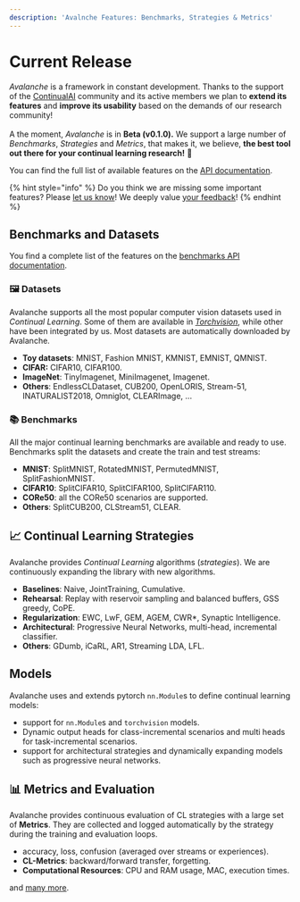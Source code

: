 ```yaml
---
description: 'Avalnche Features: Benchmarks, Strategies & Metrics'
---
```


# Current Release

_Avalanche_ is a framework in constant development. Thanks to the support of the [ContinualAI](https://www.continualai.org) community and its active members we plan to **extend its features** and **improve its usability** based on the demands of our research community!\
\
A the moment, _Avalanche_ is in **Beta (v0.1.0).** We support a large number of _Benchmarks_, _Strategies_ and _Metrics_, that makes it, we believe, **the best tool out there for your continual learning research!** 💪

You can find the full list of available features on the [API documentation](https://avalanche-api.continualai.org).

{% hint style="info" %}
Do you think we are missing some important features? Please [let us know](../questions-and-issues/request-a-feature.md)! We deeply value [your feedback](../questions-and-issues/give-feedback.md)!
{% endhint %}

## Benchmarks and Datasets

You find a complete list of the features on the [benchmarks API documentation](https://avalanche-api.continualai.org/en/latest/benchmarks.html).

### 🖼️ Datasets

Avalanche supports all the most popular computer vision datasets used in _Continual Learning_. Some of them are available in [_Torchvision_](https://pytorch.org/docs/stable/torchvision/index.html), while other have been integrated by us. Most datasets are automatically downloaded by Avalanche.

* **Toy datasets**: MNIST, Fashion MNIST, KMNIST, EMNIST, QMNIST.
* **CIFAR:** CIFAR10, CIFAR100.
* **ImageNet**: TinyImagenet, MiniImagenet, Imagenet.
* **Others**: EndlessCLDataset, CUB200, OpenLORIS, Stream-51, INATURALIST2018, Omniglot, CLEARImage, ...

### 📚 Benchmarks

All the major continual learning benchmarks are available and ready to use. Benchmarks split the datasets and create the train and test streams:

* **MNIST**: SplitMNIST, RotatedMNIST, PermutedMNIST, SplitFashionMNIST.
* **CIFAR10**: SplitCIFAR10, SplitCIFAR100, SplitCIFAR110.
* **CORe50**: all the CORe50 scenarios are supported.
* **Others**: SplitCUB200, CLStream51, CLEAR.

## 📈 Continual Learning Strategies

Avalanche provides _Continual Learning_ algorithms (_strategies_). We are continuously expanding the library with new algorithms.

* **Baselines**: Naive, JointTraining, Cumulative.
* **Rehearsal**: Replay with reservoir sampling and balanced buffers, GSS greedy, CoPE.
* **Regularization**: EWC, LwF, GEM, AGEM, CWR\*, Synaptic Intelligence.
* **Architectural**: Progressive Neural Networks, multi-head, incremental classifier.
* **Others**: GDumb, iCaRL, AR1, Streaming LDA, LFL.

## Models

Avalanche uses and extends pytorch `nn.Module`s to define continual learning models:

* support for `nn.Module`s and `torchvision` models.
* Dynamic output heads for class-incremental scenarios and multi heads for task-incremental scenarios.
* support for architectural strategies and dynamically expanding models such as progressive neural networks.

## 📊 Metrics and Evaluation

Avalanche provides continuous evaluation of CL strategies with a large set of **Metrics**. They are collected and logged automatically by the strategy during the training and evaluation loops.

* accuracy, loss, confusion (averaged over streams or experiences).
* **CL-Metrics**: backward/forward transfer, forgetting.
* **Computational Resources**: CPU and RAM usage, MAC, execution times.

and [many more](https://avalanche-api.continualai.org/en/latest/evaluation.html#).
